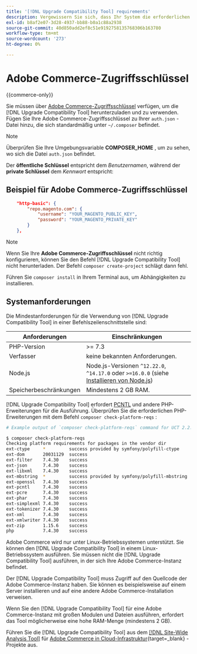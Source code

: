 ```yaml
---
title: '[!DNL Upgrade Compatibility Tool] requirements'
description: Vergewissern Sie sich, dass Ihr System die erforderlichen Anforderungen erfüllt, um den [!DNL Upgrade Compatibility Tool] in einer Befehlszeilenschnittstelle für Ihr Adobe Commerce-Projekt auszuführen.
exl-id: b8af2e07-3d28-4937-bb88-b0a1c88a2938
source-git-commit: 40d850add2ef8c51e9192758135768306b163780
workflow-type: tm+mt
source-wordcount: '273'
ht-degree: 0%

---
```


# Adobe Commerce-Zugriffsschlüssel

{{commerce-only}}

Sie müssen über [Adobe Commerce-Zugriffsschlüssel](https://developer.adobe.com/commerce/marketplace/guides/sellers/profile-information/#access-keys) verfügen, um die [!DNL Upgrade Compatibility Tool] herunterzuladen und zu verwenden. Fügen Sie Ihre Adobe Commerce-Zugriffsschlüssel zu Ihrer `auth.json` -Datei hinzu, die sich standardmäßig unter `~/.composer` befindet.

>[!NOTE]
>
>Überprüfen Sie Ihre Umgebungsvariable **COMPOSER_HOME** , um zu sehen, wo sich die Datei `auth.json` befindet.

Der **öffentliche Schlüssel** entspricht dem _Benutzernamen_, während der **private Schlüssel** dem _Kennwort_ entspricht:

## Beispiel für Adobe Commerce-Zugriffsschlüssel

```json
    "http-basic": {
        "repo.magento.com": {
            "username": "YOUR_MAGENTO_PUBLIC_KEY",
            "password": "YOUR_MAGENTO_PRIVATE_KEY"
        }
    },
```

>[!NOTE]
>
> Wenn Sie Ihre **Adobe Commerce-Zugriffsschlüssel** nicht richtig konfigurieren, können Sie den Befehl [!DNL Upgrade Compatibility Tool] nicht herunterladen. Der Befehl `composer create-project` schlägt dann fehl.

Führen Sie `composer install` in Ihrem Terminal aus, um Abhängigkeiten zu installieren.

## Systemanforderungen

Die Mindestanforderungen für die Verwendung von [!DNL Upgrade Compatibility Tool] in einer Befehlszeilenschnittstelle sind:

| **Anforderungen** | **Einschränkungen** |
|----------------|-----------------|
| PHP-Version | >= 7.3 |
| Verfasser | keine bekannten Anforderungen. |
| Node.js | Node.js-Versionen `^12.22.0`, `^14.17.0` oder `>=16.0.0` (siehe [Installieren von Node.js](https://nodejs.org/en/learn/getting-started/how-to-install-nodejs)) |
| Speicherbeschränkungen | Mindestens 2 GB RAM. |

[!DNL Upgrade Compatibility Tool] erfordert [PCNTL](https://www.php.net/manual/en/book.pcntl.php) und andere PHP-Erweiterungen für die Ausführung. Überprüfen Sie die erforderlichen PHP-Erweiterungen mit dem Befehl `composer check-platform-reqs` :

```bash
# Example output of `composer check-platform-reqs` command for UCT 2.2.6 and PHP 7.4:

$ composer check-platform-reqs
Checking platform requirements for packages in the vendor dir
ext-ctype     *         success provided by symfony/polyfill-ctype
ext-dom       20031129  success
ext-filter    7.4.30    success
ext-json      7.4.30    success
ext-libxml    7.4.30    success
ext-mbstring  *         success provided by symfony/polyfill-mbstring
ext-openssl   7.4.30    success
ext-pcntl     7.4.30    success
ext-pcre      7.4.30    success
ext-phar      7.4.30    success
ext-simplexml 7.4.30    success
ext-tokenizer 7.4.30    success
ext-xml       7.4.30    success
ext-xmlwriter 7.4.30    success
ext-zip       1.15.6    success
php           7.4.30    success
```

Adobe Commerce wird nur unter Linux-Betriebssystemen unterstützt. Sie können den [!DNL Upgrade Compatibility Tool] in einem Linux-Betriebssystem ausführen. Sie müssen nicht die [!DNL Upgrade Compatibility Tool] ausführen, in der sich Ihre Adobe Commerce-Instanz befindet.

Der [!DNL Upgrade Compatibility Tool] muss Zugriff auf den Quellcode der Adobe Commerce-Instanz haben. Sie können es beispielsweise auf einem Server installieren und auf eine andere Adobe Commerce-Installation verweisen.

Wenn Sie den [!DNL Upgrade Compatibility Tool] für eine Adobe Commerce-Instanz mit großen Modulen und Dateien ausführen, erfordert das Tool möglicherweise eine hohe RAM-Menge (mindestens 2 GB).

Führen Sie die [!DNL Upgrade Compatibility Tool] aus dem [[!DNL Site-Wide Analysis Tool]](https://experienceleague.adobe.com/docs/commerce-operations/upgrade-guide/upgrade-compatibility-tool/use-upgrade-compatibility-tool/integrate-analysis-tool.html) für [Adobe Commerce in Cloud-Infrastruktur](https://experienceleague.adobe.com/docs/commerce-cloud-service/user-guide/project/overview.html){target=_blank} -Projekte aus.

